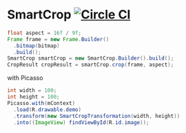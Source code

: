 SmartCrop [![Circle CI](https://circleci.com/gh/yaeda/SmartCrop.svg?style=svg)](https://circleci.com/gh/yaeda/SmartCrop)
=========================

```java
float aspect = 16f / 9f;
Frame frame = new Frame.Builder()
  .bitmap(bitmap)
  .build();
SmartCrop smartCrop = new SmartCrop.Builder().build();
CropResult cropResult = smartCrop.crop(frame, aspect);
```

with Picasso
```java
int width = 100;
int height = 100;
Picasso.with(mContext)
  .load(R.drawable.demo)
  .transform(new SmartCropTransformation(width, height))
  .into((ImageView) findViewById(R.id.image));
```
